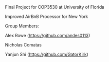 Final Project for COP3530 at University of Florida

Improved AirBnB Processor for New York

Group Members:

Alex Rowe (https://github.com/andes0113)

Nicholas Comatas

Yanjun Shi (https://github.com/GatorKirk)